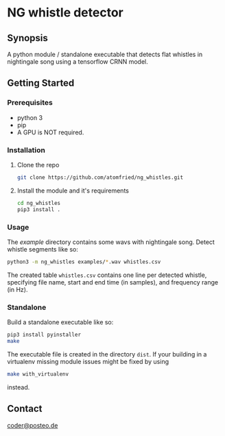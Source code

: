 # NG whistle detector

## Synopsis
A python module / standalone executable that detects flat whistles in nightingale song using a tensorflow CRNN model.

## Getting Started

### Prerequisites
* python 3
* pip
* A GPU is NOT required.

### Installation

1. Clone the repo
   ```sh
   git clone https://github.com/atomfried/ng_whistles.git
   ```
2. Install the module and it's requirements
   ```sh
   cd ng_whistles
   pip3 install .
   ```

### Usage
The *example* directory contains some wavs with nightingale song. Detect whistle segments like so:
```sh
python3 -m ng_whistles examples/*.wav whistles.csv
```
The created  table `whistles.csv` contains one line per detected whistle, specifying file name, start and end time (in samples), and frequency range (in Hz).


### Standalone
Build a standalone executable like so:
   ```sh
   pip3 install pyinstaller
   make
   ```
The executable file is created in the directory `dist`.
If your building in a virtualenv missing module issues might be fixed by using
   ```sh
   make with_virtualenv
   ```
   instead.

## Contact
coder@posteo.de

